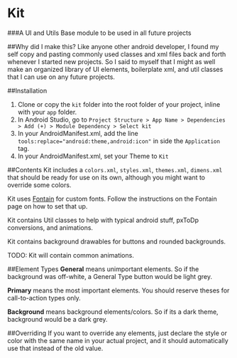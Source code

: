 # Kit
###A UI and Utils Base module to be used in all future projects

##Why did I make this?
Like anyone other android developer, I found my self copy and pasting commonly used classes and xml files back and forth whenever I started new projects. So I said to myself that I might as well make an organized library of UI elements, boilerplate xml, and util classes that I can use on any future projects.

##Installation
1. Clone or copy the `kit` folder into the root folder of your project, inline with your `app` folder.
2. In Android Studio, go to `Project Structure > App Name > Dependencies > Add (+) > Module Dependency > Select kit`
3. In your AndroidManifest.xml, add the line `tools:replace="android:theme,android:icon"` in side the `Application` tag.
4. In your AndroidManifest.xml, set your Theme to `Kit`

##Contents
Kit includes a `colors.xml`, `styles.xml`, `themes.xml`, `dimens.xml` that should be ready for use on its own, although you might want to override some colors.

Kit uses [Fontain](https://github.com/scopely/fontain) for custom fonts. Follow the instructions on the Fontain page on how to set that up.

Kit contains Util classes to help with typical android stuff, pxToDp conversions, and animations.

Kit contains background drawables for buttons and rounded backgrounds.

TODO: Kit will contain common animations.

##Element Types
**General** means unimportant elements. So if the background was off-white, a General Type button would be light grey.

**Primary** means the most important elements. You should reserve theses for call-to-action types only.

**Background** means background elements/colors. So if its a dark theme, background would be a dark grey.


##Overriding
If you want to override any elements, just declare the style or color with the same name in your actual project, and it should automatically use that instead of the old value.
